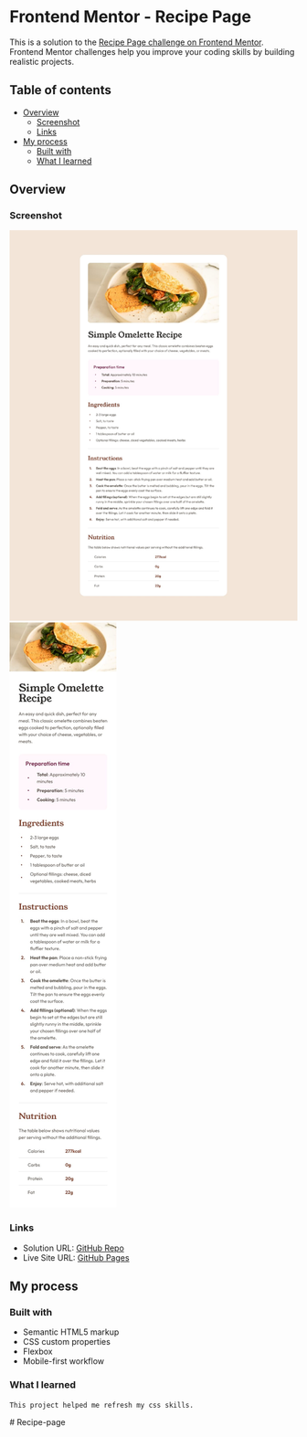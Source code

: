 # Frontend Mentor - Recipe Page
This is a solution to the [Recipe Page challenge on Frontend Mentor](https://www.frontendmentor.io/challenges/recipe-page-KiTsR8QQKm). Frontend Mentor challenges help you improve your coding skills by building realistic projects.

## Table of contents

- [Overview](#overview)
  - [Screenshot](#screenshot)
  - [Links](#links)
- [My process](#my-process)
  - [Built with](#built-with)
  - [What I learned](#what-i-learned)

## Overview

### Screenshot

![](./design/desktop-design.jpg)
![](./design/mobile-design.jpg)

### Links

- Solution URL: [GitHub Repo](https://github.com/Dhia-zorai/Recipe-page)
- Live Site URL: [GitHub Pages](https://dhia-zorai.github.io/Recipe-page)

## My process

### Built with

- Semantic HTML5 markup
- CSS custom properties
- Flexbox
- Mobile-first workflow

### What I learned

```css
This project helped me refresh my css skills.
```
#   R e c i p e - p a g e 
 
 